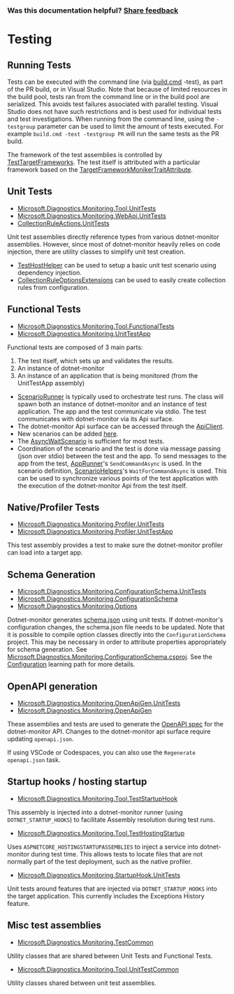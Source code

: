 
### Was this documentation helpful? [Share feedback](https://www.research.net/r/DGDQWXH?src=documentation%2FlearningPath%2Ftesting)

# Testing

## Running Tests

Tests can be executed with the command line (via [build.cmd](../../Build.cmd) -test), as part of the PR build, or in Visual Studio. Note that because of limited resources in the build pool, tests ran from the command line or in the build pool are serialized. This avoids test failures associated with parallel testing. Visual Studio does not have such restrictions and is best used for individual tests and test investigations. When running from the command line, using the `-testgroup` parameter can be used to limit the amount of tests executed. For example `build.cmd -test -testgroup PR` will run the same tests as the PR build.

The framework of the test assemblies is controlled by [TestTargetFrameworks](https://github.com/dotnet/dotnet-monitor/blob/3e16ca954219f7f7ed9ff0cd8256b8a1e2df866a/eng/Versions.props). The test itself is attributed with a particular framework based on the [TargetFrameworkMonikerTraitAttribute](https://github.com/dotnet/dotnet-monitor/blob/3e16ca954219f7f7ed9ff0cd8256b8a1e2df866a/src/Tests/Microsoft.Diagnostics.Monitoring.TestCommon/TargetFrameworkMonikerTraitAttribute.cs).

## Unit Tests

- [Microsoft.Diagnostics.Monitoring.Tool.UnitTests](https://github.com/dotnet/dotnet-monitor/blob/3e16ca954219f7f7ed9ff0cd8256b8a1e2df866a/src/Tests/Microsoft.Diagnostics.Monitoring.Tool.UnitTests)
- [Microsoft.Diagnostics.Monitoring.WebApi.UnitTests](https://github.com/dotnet/dotnet-monitor/blob/3e16ca954219f7f7ed9ff0cd8256b8a1e2df866a/src/Tests/Microsoft.Diagnostics.Monitoring.WebApi.UnitTests/)
- [CollectionRuleActions.UnitTests](https://github.com/dotnet/dotnet-monitor/blob/3e16ca954219f7f7ed9ff0cd8256b8a1e2df866a/src/Tests/CollectionRuleActions.UnitTests/)

Unit test assemblies directly reference types from various dotnet-monitor assemblies. However, since most of dotnet-monitor heavily relies on code injection, there are utility classes to simplify unit test creation. 

- [TestHostHelper](https://github.com/dotnet/dotnet-monitor/blob/3e16ca954219f7f7ed9ff0cd8256b8a1e2df866a/src/Tests/Microsoft.Diagnostics.Monitoring.Tool.UnitTestCommon/TestHostHelper.cs) can be used to setup a basic unit test scenario using dependency injection.
- [CollectionRuleOptionsExtensions](https://github.com/dotnet/dotnet-monitor/blob/3e16ca954219f7f7ed9ff0cd8256b8a1e2df866a/src/Tests/Microsoft.Diagnostics.Monitoring.Tool.UnitTestCommon/Options/CollectionRuleOptionsExtensions.cs) can be used to easily create collection rules from configuration.

## Functional Tests

- [Microsoft.Diagnostics.Monitoring.Tool.FunctionalTests](https://github.com/dotnet/dotnet-monitor/blob/3e16ca954219f7f7ed9ff0cd8256b8a1e2df866a/src/Tests/Microsoft.Diagnostics.Monitoring.Tool.FunctionalTests)
- [Microsoft.Diagnostics.Monitoring.UnitTestApp](https://github.com/dotnet/dotnet-monitor/blob/3e16ca954219f7f7ed9ff0cd8256b8a1e2df866a/src/Tests/Microsoft.Diagnostics.Monitoring.UnitTestApp/)

Functional tests are composed of 3 main parts:
1. The test itself, which sets up and validates the results.
1. An instance of dotnet-monitor
1. An instance of an application that is being monitored (from the UnitTestApp assembly)

* [ScenarioRunner](https://github.com/dotnet/dotnet-monitor/blob/3e16ca954219f7f7ed9ff0cd8256b8a1e2df866a/src/Tests/Microsoft.Diagnostics.Monitoring.Tool.FunctionalTests/Runners/ScenarioRunner.cs) is typically used to orchestrate test runs. The class will spawn both an instance of dotnet-monitor and an instance of test application. The app and the test communicate via stdio. The test communicates with dotnet-monitor via its Api surface.
* The dotnet-monitor Api surface can be accessed through the [ApiClient](https://github.com/dotnet/dotnet-monitor/blob/3e16ca954219f7f7ed9ff0cd8256b8a1e2df866a/src/Tests/Microsoft.Diagnostics.Monitoring.Tool.FunctionalTests/HttpApi/ApiClient.cs).
* New scenarios can be added [here](https://github.com/dotnet/dotnet-monitor/blob/3e16ca954219f7f7ed9ff0cd8256b8a1e2df866a/src/Tests/Microsoft.Diagnostics.Monitoring.UnitTestApp/Scenarios/).
* The [AsyncWaitScenario](https://github.com/dotnet/dotnet-monitor/blob/3e16ca954219f7f7ed9ff0cd8256b8a1e2df866a/src/Tests/Microsoft.Diagnostics.Monitoring.UnitTestApp/Scenarios/AsyncWaitScenario.cs) is sufficient for most tests.
* Coordination of the scenario and the test is done via message passing (json over stdio) between the test and the app. To send messages to the app from the test, [AppRunner](https://github.com/dotnet/dotnet-monitor/blob/3e16ca954219f7f7ed9ff0cd8256b8a1e2df866a/src/Tests/Microsoft.Diagnostics.Monitoring.TestCommon/Runners/AppRunner.cs)'s `SendCommandAsync` is used. In the scenario definition, [ScenarioHelpers](https://github.com/dotnet/dotnet-monitor/blob/3e16ca954219f7f7ed9ff0cd8256b8a1e2df866a/src/Tests/Microsoft.Diagnostics.Monitoring.UnitTestApp/ScenarioHelpers.cs)'s `WaitForCommandAsync` is used. This can be used to synchronize various points of the test application with the execution of the dotnet-monitor Api from the test itself.

## Native/Profiler Tests

- [Microsoft.Diagnostics.Monitoring.Profiler.UnitTests](https://github.com/dotnet/dotnet-monitor/blob/3e16ca954219f7f7ed9ff0cd8256b8a1e2df866a/src/Tests/Microsoft.Diagnostics.Monitoring.Profiler.UnitTests/)
- [Microsoft.Diagnostics.Monitoring.Profiler.UnitTestApp](https://github.com/dotnet/dotnet-monitor/blob/3e16ca954219f7f7ed9ff0cd8256b8a1e2df866a/src/Tests/Microsoft.Diagnostics.Monitoring.Profiler.UnitTestApp/)

This test assembly provides a test to make sure the dotnet-monitor profiler can load into a target app.

## Schema Generation

- [Microsoft.Diagnostics.Monitoring.ConfigurationSchema.UnitTests](https://github.com/dotnet/dotnet-monitor/blob/3e16ca954219f7f7ed9ff0cd8256b8a1e2df866a/src/Tests/Microsoft.Diagnostics.Monitoring.ConfigurationSchema.UnitTests/)
- [Microsoft.Diagnostics.Monitoring.ConfigurationSchema](https://github.com/dotnet/dotnet-monitor/blob/3e16ca954219f7f7ed9ff0cd8256b8a1e2df866a/src/Tests/Microsoft.Diagnostics.Monitoring.ConfigurationSchema/)
- [Microsoft.Diagnostics.Monitoring.Options](https://github.com/dotnet/dotnet-monitor/blob/3e16ca954219f7f7ed9ff0cd8256b8a1e2df866a/src/Microsoft.Diagnostics.Monitoring.Options)

Dotnet-monitor generates [schema.json](https://github.com/dotnet/dotnet-monitor/blob/3e16ca954219f7f7ed9ff0cd8256b8a1e2df866a/documentation/schema.json) using unit tests. If dotnet-monitor's configuration changes, the schema.json file needs to be updated.
Note that it is possible to compile option classes directly into the `ConfigurationSchema` project. This may be necessary in order to attribute properties appropriately for schema generation. See [Microsoft.Diagnostics.Monitoring.ConfigurationSchema.csproj](https://github.com/dotnet/dotnet-monitor/blob/3e16ca954219f7f7ed9ff0cd8256b8a1e2df866a/src/Tests/Microsoft.Diagnostics.Monitoring.ConfigurationSchema/Microsoft.Diagnostics.Monitoring.ConfigurationSchema.csproj). See the [Configuration](./configuration.md#how-configuration-works) learning path for more details.

## OpenAPI generation

- [Microsoft.Diagnostics.Monitoring.OpenApiGen.UnitTests](https://github.com/dotnet/dotnet-monitor/blob/3e16ca954219f7f7ed9ff0cd8256b8a1e2df866a/src/Tests/Microsoft.Diagnostics.Monitoring.OpenApiGen.UnitTests/)
- [Microsoft.Diagnostics.Monitoring.OpenApiGen](https://github.com/dotnet/dotnet-monitor/blob/3e16ca954219f7f7ed9ff0cd8256b8a1e2df866a/src/Tests/Microsoft.Diagnostics.Monitoring.OpenApiGen/)

These assemblies and tests are used to generate the [OpenAPI spec](https://github.com/dotnet/dotnet-monitor/blob/3e16ca954219f7f7ed9ff0cd8256b8a1e2df866a/documentation/openapi.json) for the dotnet-monitor API. Changes to the dotnet-monitor api surface require updating `openapi.json`.

If using VSCode or Codespaces, you can also use the `Regenerate openapi.json` task.

## Startup hooks / hosting startup

- [Microsoft.Diagnostics.Monitoring.Tool.TestStartupHook](https://github.com/dotnet/dotnet-monitor/blob/3e16ca954219f7f7ed9ff0cd8256b8a1e2df866a/src/Tests/Microsoft.Diagnostics.Monitoring.Tool.TestStartupHook/)

This assembly is injected into a dotnet-monitor runner (using `DOTNET_STARTUP_HOOKS`) to facilitate Assembly resolution during test runs.

- [Microsoft.Diagnostics.Monitoring.Tool.TestHostingStartup](https://github.com/dotnet/dotnet-monitor/blob/3e16ca954219f7f7ed9ff0cd8256b8a1e2df866a/src/Tests/Microsoft.Diagnostics.Monitoring.Tool.TestHostingStartup/)

Uses `ASPNETCORE_HOSTINGSTARTUPASSEMBLIES` to inject a service into dotnet-monitor during test time. This allows tests to locate files that are not normally part of the test deployment,
such as the native profiler.

- [Microsoft.Diagnostics.Monitoring.StartupHook.UnitTests](https://github.com/dotnet/dotnet-monitor/blob/3e16ca954219f7f7ed9ff0cd8256b8a1e2df866a/src/Tests/Microsoft.Diagnostics.Monitoring.StartupHook.UnitTests/)

Unit tests around features that are injected via `DOTNET_STARTUP_HOOKS` into the target application. This currently includes the Exceptions History feature.

## Misc test assemblies

- [Microsoft.Diagnostics.Monitoring.TestCommon](https://github.com/dotnet/dotnet-monitor/blob/3e16ca954219f7f7ed9ff0cd8256b8a1e2df866a/src/Tests/Microsoft.Diagnostics.Monitoring.TestCommon/)

Utility classes that are shared between Unit Tests and Functional Tests.

- [Microsoft.Diagnostics.Monitoring.Tool.UnitTestCommon](https://github.com/dotnet/dotnet-monitor/blob/3e16ca954219f7f7ed9ff0cd8256b8a1e2df866a/src/Tests/Microsoft.Diagnostics.Monitoring.Tool.UnitTestCommon/)

Utility classes shared between unit test assemblies.
